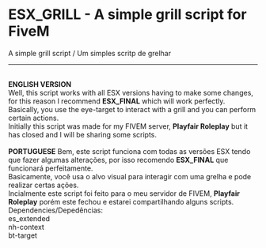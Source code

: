 # ESX_GRILL - A simple grill script for FiveM
A simple grill script / Um simples scritp de grelhar
<br>
<hr>
<br>
<b>ENGLISH VERSION</b><br>
Well, this script works with all ESX versions having to make some changes, for this reason I recommend <b>ESX_FINAL</b> which will work perfectly.<br>
Basically, you use the eye-target to interact with a grill and you can perform certain actions.
<br>Initially this script was made for my FIVEM server, <b>Playfair Roleplay</b> but it has closed and I will be sharing some scripts.
<br>
<br>
<b>PORTUGUESE</b>
Bem, este script funciona com todas as versões ESX tendo que fazer algumas alterações, por isso recomendo <b>ESX_FINAL</b> que funcionará perfeitamente. 
<br>Basicamente, você usa o alvo visual para interagir com uma grelha e pode realizar certas ações.<br>
Incialmente este script foi feito para o meu servidor de FIVEM, <b>Playfair Roleplay</b> porém este fechou e estarei compartilhando alguns scripts.
<br>
Dependencies/Depedências:<br>
es_extended<br>
nh-context<br>
bt-target
